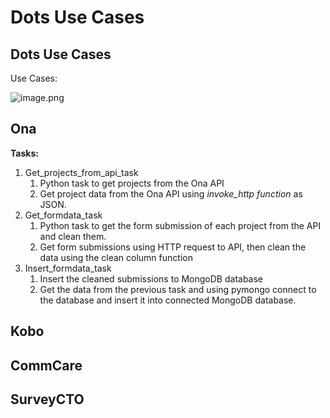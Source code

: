 # Dots Use Cases

## Dots Use Cases

Use Cases:

![image.png](https://storage.googleapis.com/slite-api-files-production/files/d968c9e0-2ed0-4392-9e3f-96d7b784fc5d/image.png)

## Ona

**Tasks:**

1. Get\_projects\_from\_api\_task
   1. Python task to get projects from the Ona API
   2. Get project data from the Ona API using _invoke\_http function_ as JSON.
2. Get\_formdata\_task
   1. Python task to get the form submission of each project from the API and clean them.
   2. Get form submissions using HTTP request to API, then clean the data using the clean column function
3. Insert\_formdata\_task
   1. Insert the cleaned submissions to MongoDB database
   2. Get the data from the previous task and using pymongo connect to the database and insert it into connected MongoDB database.

## Kobo

## CommCare

## SurveyCTO
